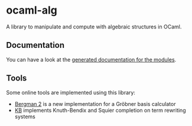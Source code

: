 ocaml-alg
=========
A library to manipulate and compute with algebraic structures in OCaml.

Documentation
-------------
You can have a look at the [generated documentation for the modules](https://smimram.github.io/ocaml-alg/alg/).

Tools
-----
Some online tools are implemented using this library:
- [Bergman 2](https://smimram.github.io/ocaml-alg/bergman/) is a new implementation for a Gröbner basis calculator
- [KB](https://smimram.github.io/ocaml-alg/kb/) implements Knuth-Bendix and Squier completion on term rewriting systems
